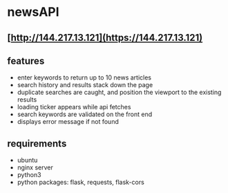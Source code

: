 # newsAPI

## [http://144.217.13.121](https://144.217.13.121)

## features
- enter keywords to return up to 10 news articles
- search history and results stack down the page
- duplicate searches are caught, and position the viewport to the existing results
- loading ticker appears while api fetches
- search keywords are validated on the front end
- displays error message if not found

## requirements
- ubuntu
- nginx server
- python3
- python packages: flask, requests, flask-cors
